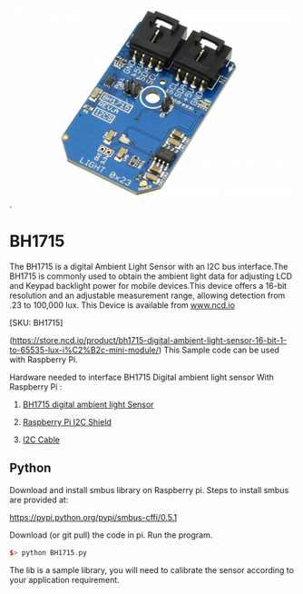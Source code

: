 [![BH1715](BH1715_I2C.png)](https://store.ncd.io/product/bh1715-digital-ambient-light-sensor-16-bit-1-to-65535-lux-i%C2%B2c-mini-module/).

# BH1715

The BH1715 is a digital Ambient Light Sensor with an I2C bus interface.The BH1715 is commonly used to obtain the ambient light data for adjusting LCD and Keypad backlight power for mobile devices.This device offers a 16-bit resolution and an adjustable measurement range, allowing detection from .23 to 100,000 lux.
This Device is available from www.ncd.io

[SKU: BH1715]

(https://store.ncd.io/product/bh1715-digital-ambient-light-sensor-16-bit-1-to-65535-lux-i%C2%B2c-mini-module/)
This Sample code can be used with Raspberry Pi.

Hardware needed to interface BH1715 Digital ambient light sensor With Raspberry Pi :

1. <a href="https://store.ncd.io/product/bh1715-digital-ambient-light-sensor-16-bit-1-to-65535-lux-i%C2%B2c-mini-module/">BH1715 digital ambient light Sensor</a>

2. <a href="https://store.ncd.io/product/i2c-shield-for-raspberry-pi-3-pi2-with-outward-facing-i2c-port-terminates-over-hdmi-port/">Raspberry Pi I2C Shield</a>

3. <a href="https://store.ncd.io/product/i%C2%B2c-cable/">I2C Cable</a>

## Python

Download and install smbus library on Raspberry pi. Steps to install smbus are provided at:

https://pypi.python.org/pypi/smbus-cffi/0.5.1

Download (or git pull) the code in pi. Run the program.

```cpp
$> python BH1715.py
```
The lib is a sample library, you will need to calibrate the sensor according to your application requirement.
